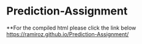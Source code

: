 # Prediction-Assignment

**For the compiled html please click the link below
https://ramiroz.github.io/Prediction-Assignment/
